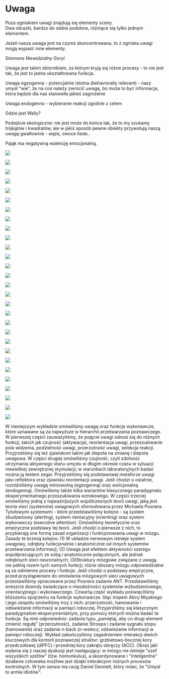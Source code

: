 # Uwaga

Poza ogniskiem uwagi znajdują się elementy sceny.  
Dwa obrazki, bardzo do siebie podobne, różniące się tylko jednym elementem.

Jeżeli nasza uwaga jest na czymś skoncentrowana, to z ogniska uwagi mogą wypaść inne elementy.

Simmons _Niewidzialny Goryl_

Uwaga jest takim zbiornikiem, za którym kryją się różne procesy - to nie jest tak, że jest to jedna ukształtowana funkcja.

Uwaga egzogenna - potencjalnie istotna \(behaviorally relevant\) - nasz umysł "wie", że na coś należy zwrócić uwagę, bo może to być informacja, która będzie dla nas stanowiła jakieś zagrożenie

Uwaga endogenna - wybieranie reakcji zgodnie z celem

Gdzie jest Wally?

Podejście ekologiczne: nie jest może do końca tak, że to my szukamy trójkątów i kwadratów, ale w jakiś sposób pewne obiekty przywołują naszą uwagę gwałtownie - węże, owoce itede..

Pająk ma negatywną walencję emocjonalną.

![](../.gitbook/assets/zrzut-ekranu-2020-03-18-o-19.08.44.png)

![](../.gitbook/assets/zrzut-ekranu-2020-03-18-o-19.11.47.png)

![](../.gitbook/assets/zrzut-ekranu-2020-03-18-o-19.12.12.png)

![](../.gitbook/assets/zrzut-ekranu-2020-03-18-o-19.12.58.png)

![](../.gitbook/assets/zrzut-ekranu-2020-03-18-o-19.15.04.png)

![](../.gitbook/assets/zrzut-ekranu-2020-03-18-o-19.15.34%20%282%29.png)

![](../.gitbook/assets/zrzut-ekranu-2020-03-18-o-19.18.18.png)

![](../.gitbook/assets/zrzut-ekranu-2020-03-18-o-19.18.41.png)

![](../.gitbook/assets/zrzut-ekranu-2020-03-18-o-19.18.56.png)

![](../.gitbook/assets/zrzut-ekranu-2020-03-18-o-19.22.48.png)

![](../.gitbook/assets/zrzut-ekranu-2020-03-18-o-19.32.34.png)

![](../.gitbook/assets/zrzut-ekranu-2020-03-18-o-19.32.50.png)

![](../.gitbook/assets/zrzut-ekranu-2020-03-18-o-19.33.33.png)

![](../.gitbook/assets/zrzut-ekranu-2020-03-18-o-19.35.36.png)

![](../.gitbook/assets/zrzut-ekranu-2020-03-18-o-19.37.53.png)

![](../.gitbook/assets/zrzut-ekranu-2020-03-18-o-19.39.17.png)

![](../.gitbook/assets/zrzut-ekranu-2020-03-18-o-19.39.34.png)

![](../.gitbook/assets/zrzut-ekranu-2020-03-18-o-19.39.59.png)

![](../.gitbook/assets/zrzut-ekranu-2020-03-18-o-19.43.36.png)

![](../.gitbook/assets/zrzut-ekranu-2020-03-18-o-19.45.04.png)

![](../.gitbook/assets/zrzut-ekranu-2020-03-18-o-19.46.01.png)

![](../.gitbook/assets/zrzut-ekranu-2020-03-18-o-19.46.13.png)

![](../.gitbook/assets/zrzut-ekranu-2020-03-18-o-19.46.38.png)

![](../.gitbook/assets/zrzut-ekranu-2020-03-18-o-19.47.41.png)

![](../.gitbook/assets/zrzut-ekranu-2020-03-18-o-19.48.35.png)

![](../.gitbook/assets/zrzut-ekranu-2020-03-18-o-19.49.09.png)

![](../.gitbook/assets/zrzut-ekranu-2020-03-18-o-19.50.15.png)

![](../.gitbook/assets/zrzut-ekranu-2020-03-18-o-19.50.59.png)

![](../.gitbook/assets/zrzut-ekranu-2020-03-18-o-19.52.26.png)

W nieniejszym wykładzie omówiliśmy uwagę oraz funkcje wykonawcze, które uznawane są za najwyższe w hierarchii przetwarzania poznawczego. W pierwszej części zauważyliśmy, że pojęcie uwagi odnosi się do różnych funkcji, takich jak czujność \(aktywacja\), reorientacja uwagi, przeszukiwanie pola widzenia, podzielność uwagi, przerzutność uwagi, selekcja reakcji. Przyjrzeliśmy się też zjawiskom takim jak ślepota na zmianę i ślepota uwagowa. W części drugiej omówiliśmy czujność, czyli zdolność utrzymania aktywnego stanu umysłu w długim okresie czasu w sytuacji niewielkiej zewnętrznej stymulacji; w warunkach laboratoryjnych badać można ją testem zegar. Przyjrzeliśmy się podstawowej metaforze uwagi jako reflektora oraz zjawisku reorientacji uwagi. Jeśli chodzi o ostatnie, rozróżniliśmy uwagę mimowolną \(egzogenną\) oraz wolicjonalną \(endogenną\). Omówilismy także kilka wariantów klasycznego paradygmatu eksperymentalnego przeszukiwania wzrokowego. W części trzeciej omówiliśmy jedną z najważnijszych współczesnych teorii uwagi, jaką jest teoria sieci \(systemów\) uwagowych sformułowana przez Michaela Posnera. Tytułowymi systemami - które przedstawiliśmy kolejno - są system zbudzeniowy \(alerting\), system rientacyjny \(orienting\) oraz system wykonawczy \(executive attention\). Omówiliśmy teoretyczne oraz empiryczne podstawy tej teorii. Jeśli chodzi o pierwsze z nich, to przybierają one formę zasad organizacji i funkcjonowania uwagi w mózgu. Zasady te brzmią kolejno: \(1\) W układzie nerwowym istnieje system uwagowy, odrębny funkcjonalnie i anatomicznie od innych systemów przetwarzania informacji; \(2\) Uwaga jest efektem aktywności szeregu współpracujących ze sobą i anatomicznie połączonych, ale jednak odrębnych sieci neuronalnych; \(3\)Struktury mózgowe związane z uwagą nie pełnią razem tych samych funkcji; różne obszary mózgu odpowiedzialne są za odmienne procesy i funkcje. Jeśli chodzi o podstawy empiryczne, przed przystąpieniem do omówienia mózgowych sieci uwagowych przestawiliśmy opracowane przez Posnera zadanie ANT. Przedstawiliśmy wreszcie dowody świadczące o niezależności systemów wzbudzeniowego, orientacyjnego i wykonawczego. Czwartą część wykładu poświęciliśmy bliższemu spojrzeniu na funkcje wykonawcze. Idąc tropem Akiry Miyakiego i jego zespołu omówiliśmy trzy z nich: przerzutność, hamowanie i odświeżanie informacji w pamięci roboczej. Przyjerzliśmy się klasycznym paradygmatom eksperymentalnym, przy pomocy których można badać te funkcje. Są nimi odpowiednio: zadania typu „pamiętaj, aby co drugi element zmienić regułę” \(przerzutność\), zadanie Stroopa i zadanie sygnału stopu \(hamowanie\) oraz zadanie n-back \(n-wstecz; odświeżanie informacji w pamięci roboczej\). Wykład zakończyliśmy zagadnieniem interakcji dwóch kluczowych dla kontorli poznawczej struktur: grzbietowo-bocznej kory przedczołowej \(dlPFC\) i przedniej kory zakrętu obręczy \(ACC\). Obraz jaki wyłania się z naszej dyskusji jest następujący: w mózgu nie istnieje "szef wszystkich szefów" \(tzw. homonkulus\), a skoordynowane i "inteligentne" działanie człowieka możliwe jest dzięki interakcjom różnych procesów kontrolnych. W tym sensie ma rację Daniel Dennett, który mówi, że "Umysł to armia idiotów".

